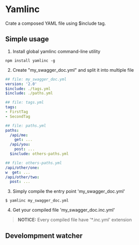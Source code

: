 # Yamlinc
Crate a composed YAML file using $include tag. 

## Simple usage

1. Install global yamlinc command-line utility
```
npm install yamlinc -g
```

2. Create "my_swagger_doc.yml" and split it into multiple file  
```yaml
## file: my_swagger_doc.yml
version: '2.0'
$include: ./tags.yml
$include: ./paths.yml
```
```yaml
## file: tags.yml
tags:
- FirstTag
- SecondTag
```
```yaml
## file: paths.yml
paths:
  /api/me:
    get: ...      
  /api/you:
    post: ...
  $include: others-paths.yml
```
```yaml
## file: others-paths.yml
/api/other/one:
w  get: ...      
/api/other/two:
  post: ...
```

3. Simply compile the entry point 'my_swagger_doc.yml'
```
$ yamlinc my_swagger_doc.yml
```

4. Get your compiled file 'my_swagger_doc.inc.yml'
> **NOTICE:** Every compiled file have '*.inc.yml' extension

## Develompment watcher



